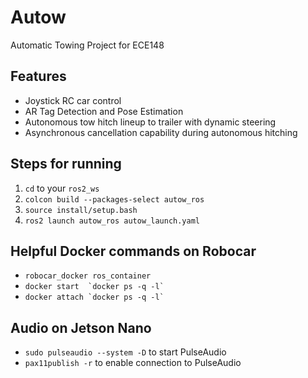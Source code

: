 # Autow
Automatic Towing Project for ECE148

## Features
 - Joystick RC car control
 - AR Tag Detection and Pose Estimation
 - Autonomous tow hitch lineup to trailer with dynamic steering
 - Asynchronous cancellation capability during autonomous hitching

## Steps for running

1. `cd` to your `ros2_ws`
2. `colcon build --packages-select autow_ros`
3. `source install/setup.bash`
4. `ros2 launch autow_ros autow_launch.yaml`

## Helpful Docker commands on Robocar

 - `robocar_docker ros_container`
 - ``docker start  `docker ps -q -l` ``
 - ``docker attach `docker ps -q -l` ``

## Audio on Jetson Nano
 - `sudo pulseaudio --system -D` to start PulseAudio
 - `pax11publish -r` to enable connection to PulseAudio